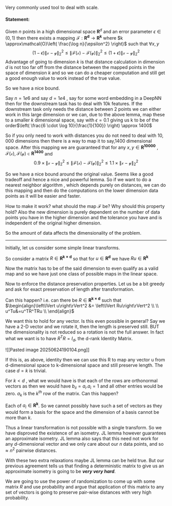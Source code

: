 Very commonly used tool to deal with scale. 

#### **Statement**: 
Given $n$ points in a high dimensional space $\mathbf{ R}^d$ and an error parameter $\epsilon \in (0,1)$ then there exists a mapping $\mathcal{F}: \mathbf{R^d} \rightarrow \mathbf{R^k}$ where $k \approx\mathcal{O}\left( \frac{\log n}{\epsilon^2} \right)$ such that $\forall x,y$
$$(1-\epsilon) \left\lVert \mathcal{x-y}\right\rVert_{2}^2 \leq\left\lVert\mathcal{F(x) -F(y)} \right\rVert_{2}^2 \leq (1+\epsilon) \left\lVert\mathcal{x-y}\right\rVert_{2}^2$$
Advantage of going to dimension $k$ is that distance calculation in dimension $d$  is not too far off from the distance between the mapped points in the space of dimension $k$ and so we can do a cheaper computation and still get a good enough value to work instead of the true value.

So we have a nice bound.

Say $n=1e6$ and say $d=1e4$ , say for some word embedding in a DeepNN then for the downstream task has to deal with 10k features. If the downstream task only needs the distance between 2 points we can either work in this large dimension or we can, due to the above lemma, map these to a smaller $k$ dimensional space, say with $\epsilon=0.1$ giving us k to be of the order$\left( \frac{6 \cdot \log 10}{\frac{1}{100}} \right) \approx 1400$

So if you only need to work with distances you do not need to deal with $10,000$ dimensions then there is a way to map it to say,$1400$ dimensional space. After this mapping we are guaranteed that for any $x,y \in \mathbf{R^{10000}}$ , $\mathcal{F(x),F(y)} \in \mathbf{R^{1400}}$ and 
$$ 0.9 \times \left\lVert\mathcal{x -y} \right\rVert_{2}^2\leq\left\lVert\mathcal{F(x) -F(y)} \right\rVert_{2}^2 \leq 1.1 \times \left\lVert\mathcal{x -y} \right\rVert_{2}^2  $$

So we have a nice bound around the original value. Seems like a good tradeoff and hence a nice and powerful lemma. 
So if we want to do a nearest neighbor algorithm , which depends purely on distances, we can do this mapping and then do the computations on the lower dimension data points as it will be easier and faster.

How to make it work? what should the map $\mathcal{F}$ be? Why should this property hold?
Also the new dimension is purely dependent on the number of data points you have in the higher dimension and the tolerance you have and is independent of the original higher dimension. 

So the amount of data affects the dimensionality of the problem. 

---
Initially, let us consider some simple linear transforms.

So consider a matrix $R \in \mathbf{R^{k\times d}}$ so that for $u \in \mathbf{R^d}$  we have $Ru \in \mathbf{R^k}$

Now the matrix has to be of the said dimension to even qualify as a valid map and so we have just one class of possible maps in the linear space.

Now to enforce the distance preservation properties.
 Let us be a bit greedy and ask for exact preservation of length after transformation.

Can this happen?
i.e. can there be $R\in \mathbf{R^{k\times d}}$ such that $\begin{align}\left\lVert u\right\rVert^2 &= \left\lVert Ru\right\rVert^2 \\ \\   u^Tu&=u^TR^TRu \\ \end{align}$


We want this to hold for any vector. Is this even possible in general?
Say we have a 2-D vector and we rotate it, then the length is preserved still. BUT the dimensionality is not reduced so a rotation is not the full answer.
In fact what we want is to have $R^TR=I_{d}$, the d-rank Identity Matrix.

![[Pasted image 20250624190104.png]]

If this is, as above, identity then we can use this R to map any vector u from d-dimensional space to k-dimensional space and still preserve length. The case $d=k$ is trivial.


For $k<d$ , what we would have is that each of the rows are orthonormal vectors as then we would have $b_{ii}=a_{i}.a_{i}=1$ and all other entries would be zero. $a_k$ is the $k^{th}$ row of the matrix. Can this happen?

Each of $a_{i}\in \mathbf{R^k}$. So we cannot possibly have such a set of vectors as they would form a basis for the space and the dimension of a basis cannot be more than $k$.

Thus a linear transformation is not possible with a single transform.
So we have disproved the existence of an isometry. JL lemma however guarantees an approximate isometry. JL lemma also says that this need not work for any $d$-dimensional vector and we only care about our $n$ data points, and so $\approx n^2$ pairwise distances.

With these two extra relaxations maybe JL lemma can be held true. But our previous agreement tells us that finding a deterministic matrix to give us an approximate isometry is going to be ***very very hard***.

We are going to use the power of randomization to come up with some matrix $R$ and use probability and argue that application of this matrix to any set of vectors is going to preserve pair-wise distances with very high probability.





